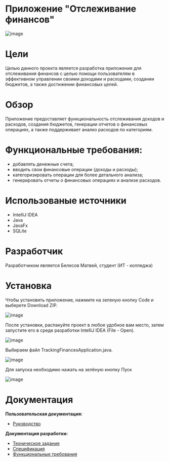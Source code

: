 # Приложение "Отслеживание финансов"
<p align = "center">

![image](
https://images.app.goo.gl/FB6jUEX5Td6v62ou6)

# Цели 
Целью данного проекта является разработка приложения для отслеживания финансов с целью помощи пользователям в эффективном управлении своими доходами и расходами, создании бюджетов, а также достижении финансовых целей.

# Обзор
Приложение предоставляет функциональность отслеживания доходов и расходов, создания бюджетов, генерации отчетов о финансовых операциях, а также поддерживает анализ расходов по категориям.
# Функциональные требования:
* добавлять денежные счета;
* вводить свои финансовые операции (доходы и расходы);
* категоризировать операции для более детального анализа;
* генерировать отчеты о финансовых операциях и анализе расходов.

# Использованые источники
* IntelliJ IDEA
* Java
* JavaFx
* SQLite

# Разработчик 
Разработчиком является Белесов Матвей, студент (ИТ - колледжа)

# Установка
Чтобы установить приложение, нажмите на зеленую кнопку Code и выберете Download ZIP.

![image](https://github.com/GRANDIKY/TrackingFinances/assets/86950355/471e0010-1ea9-47f1-aa30-25d87c3f84de)

После установки, распакуйте проект в любое удобное вам место, затем запустите его в среде разработки IntelliJ IDEA (File - Open).

![image](https://github.com/GRANDIKY/TrackingFinances/assets/86950355/db3c28fd-9b99-4c74-8cdc-e8b1dcf29833)

Выбираем файл TrackingFinancesApplication.java.

![image](https://github.com/GRANDIKY/TrackingFinances/assets/86950355/0b46e503-974f-4fd1-bebd-6777c59807c0)

Для запуска необходимо нажать на зелёную кнопку Пуск

![image](https://github.com/GRANDIKY/TrackingFinances/assets/86950355/5070421b-8d25-40e1-bada-f139c8a4b2bc)

# Документация

<b>Пользовательская документация:</b>
* [Руководство](https://github.com/GRANDIKY/TrackingFinances/wiki/6.-%D0%A0%D1%83%D0%BA%D0%BE%D0%B2%D0%BE%D0%B4%D1%81%D1%82%D0%B2%D0%BE-%D0%BF%D0%BE%D0%BB%D1%8C%D0%B7%D0%BE%D0%B2%D0%B0%D1%82%D0%B5%D0%BB%D1%8F)

<b>Документация разработки:</b>

* [Техническое задание](https://github.com/GRANDIKY/TrackingFinances/wiki/1.-%D0%A2%D0%97)
* [Спецификация](https://github.com/GRANDIKY/TrackingFinances/wiki/2.-%D0%A1%D0%BF%D0%B5%D1%86%D0%B8%D1%84%D0%B8%D0%BA%D0%B0%D1%86%D0%B8%D1%8F)
* [Функциональные требования](https://github.com/GRANDIKY/TrackingFinances/wiki/3.-%D0%A2%D1%80%D0%B5%D0%B1%D0%BE%D0%B2%D0%B0%D0%BD%D0%B8%D1%8F)
